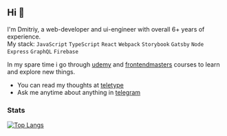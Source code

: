 ## Hi 👋

I'm Dmitriy, a web-developer and ui-engineer with overall 6+ years of experience.  
My stack: `JavaScript` `TypeScript` `React` `Webpack` `Storybook` `Gatsby` `Node` `Express` `GraphQL` `Firebase`

In my spare time i go through [udemy](https://udemy.com) and [frontendmasters](https://frontendmasters.com) courses to learn and explore new things.

- You can read my thoughts at [teletype](https://teletype.in/@boost)
- Ask me anytime about anything in [telegram](https://t.me/toastyboost)

### Stats

[![Top Langs](https://github-readme-stats.vercel.app/api/top-langs/?username=toastyboost&layout=compact)](https://github.com/anuraghazra/github-readme-stats)
